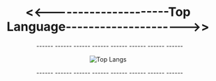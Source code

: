 <center><h1><<---------------------Top Language--------------------->></h1></center>
<center>
   <p>&nbsp; ------ ------ ------ ------ ------ ------ ------ ------</p>
   <img src="https://github-readme-stats.vercel.app/api/top-langs/?username=1337DaKL&layout=donut&theme=radical&title_color=EB0029&text_color=87C647" alt="Top Langs">
   <p>&nbsp; ------ ------ ------ ------ ------ ------ ------ ------</p>
</center>

